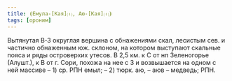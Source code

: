 ```yaml
---
title: ⦗Емула-[Кая]⒯, Аю-[Кая]⒯⦘
tags: [ороним]
---
```


Вытянутая В-З округлая вершина с обнажениями скал, лесистым сев. и частично
обнаженным юж. склоном, на котором выступают скальные пояса и ряды островерхих
утесов. В 2,5 км. к С от нп Зеленогорье (Алушт.), к В от г. Сори, похожа на нее
с З и возвышается на одном с ней массиве – 1) ср. РПН емыл; – 2) тюрк. аю, – аюв
– медведь; РПН.
